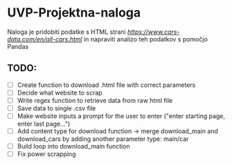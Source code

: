 # UVP-Projektna-naloga
Naloga je pridobiti podatke s HTML strani *https://www.cars-data.com/en/all-cars.html* in napraviti analizo teh podatkov s pomočjo Pandas

## TODO:
 - [ ] Create function to download .html file with correct parameters
 - [ ] Decide what website to scrap
 - [ ] Write regex function to retrieve data from raw html file
 - [ ] Save data to single .csv file
 - [ ] Make website inputs a prompt for the user to enter ("enter starting page, enter last page...")
 - [ ] Add content type for download function -> merge download_main and download_cars by adding another parameter type: main/car
 - [ ] Build loop into download_main function
 - [ ] Fix power scrapping